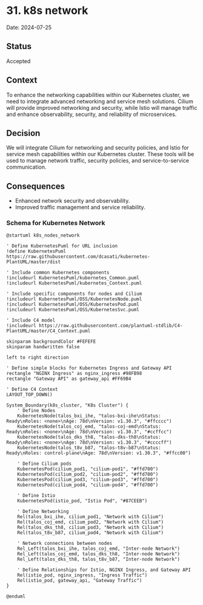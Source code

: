 # 31. k8s network

Date: 2024-07-25

## Status

Accepted

## Context

To enhance the networking capabilities within our Kubernetes cluster, we need to integrate advanced networking 
and service mesh solutions. Cilium will provide improved networking and security, while Istio will manage traffic 
and enhance observability, security, and reliability of microservices.

## Decision

We will integrate Cilium for networking and security policies, and Istio for service mesh capabilities within our Kubernetes cluster. 
These tools will be used to manage network traffic, security policies, and service-to-service communication.

## Consequences

+ Enhanced network security and observability.
+ Improved traffic management and service reliability.

### Schema for Kubernetes Network

```puml
@startuml k8s_nodes_network

' Define KubernetesPuml for URL inclusion
!define KubernetesPuml https://raw.githubusercontent.com/dcasati/kubernetes-PlantUML/master/dist

' Include common Kubernetes components
!includeurl KubernetesPuml/kubernetes_Common.puml
!includeurl KubernetesPuml/kubernetes_Context.puml

' Include specific components for nodes and Cilium
!includeurl KubernetesPuml/OSS/KubernetesNode.puml
!includeurl KubernetesPuml/OSS/KubernetesPod.puml
!includeurl KubernetesPuml/OSS/KubernetesSvc.puml

' Include C4 model
!includeurl https://raw.githubusercontent.com/plantuml-stdlib/C4-PlantUML/master/C4_Context.puml

skinparam backgroundColor #FEFEFE
skinparam handwritten false

left to right direction

' Define simple blocks for Kubernetes Ingress and Gateway API
rectangle "NGINX Ingress" as nginx_ingress #98FB98
rectangle "Gateway API" as gateway_api #FF69B4

' Define C4 Context
LAYOUT_TOP_DOWN()

System_Boundary(k8s_cluster, "K8s Cluster") {
    ' Define Nodes
    KubernetesNode(talos_bxi_ihe, "talos-bxi-ihe\nStatus: Ready\nRoles: <none>\nAge: 78d\nVersion: v1.30.3", "#ffcccc")
    KubernetesNode(talos_coj_emd, "talos-coj-emd\nStatus: Ready\nRoles: <none>\nAge: 78d\nVersion: v1.30.3", "#ccffcc")
    KubernetesNode(talos_dks_th8, "talos-dks-th8\nStatus: Ready\nRoles: <none>\nAge: 78d\nVersion: v1.30.3", "#ccccff")
    KubernetesNode(talos_t8v_b87, "talos-t8v-b87\nStatus: Ready\nRoles: control-plane\nAge: 78d\nVersion: v1.30.3", "#ffcc00")
    
    ' Define Cilium pods
    KubernetesPod(cilium_pod1, "cilium-pod1", "#ffd700")
    KubernetesPod(cilium_pod2, "cilium-pod2", "#ffd700")
    KubernetesPod(cilium_pod3, "cilium-pod3", "#ffd700")
    KubernetesPod(cilium_pod4, "cilium-pod4", "#ffd700")
    
    ' Define Istio
    KubernetesPod(istio_pod, "Istio Pod", "#87CEEB")
    
    ' Define Networking
    Rel(talos_bxi_ihe, cilium_pod1, "Network with Cilium")
    Rel(talos_coj_emd, cilium_pod2, "Network with Cilium")
    Rel(talos_dks_th8, cilium_pod3, "Network with Cilium")
    Rel(talos_t8v_b87, cilium_pod4, "Network with Cilium")

    ' Network connections between nodes
    Rel_Left(talos_bxi_ihe, talos_coj_emd, "Inter-node Network")
    Rel_Left(talos_coj_emd, talos_dks_th8, "Inter-node Network")
    Rel_Left(talos_dks_th8, talos_t8v_b87, "Inter-node Network")
    
    ' Define Relationships for Istio, NGINX Ingress, and Gateway API
    Rel(istio_pod, nginx_ingress, "Ingress Traffic")
    Rel(istio_pod, gateway_api, "Gateway Traffic")
}

@enduml
```
